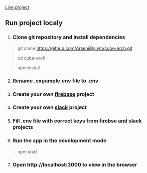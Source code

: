 [Live project](https://cubearch.club)

## Run project localy
1. ### Clone git repository and install dependencies

> git clone https://github.com/ArseniiBylym/cube-arch.git
>
> cd cube-arch
>
> npm install

2. ### Rename .expample.env file to .env
3. ### Create your own [firebase](https://firebase.google.com/) project 
4. ### Create your own [slack](https://slack.dev/) project 
5. ### Fill .env file with correct keys from firebse and slack projects
6. ### Run the app in the development mode
> npm start
7. ### Open http://localhost:3000 to view in the browser
